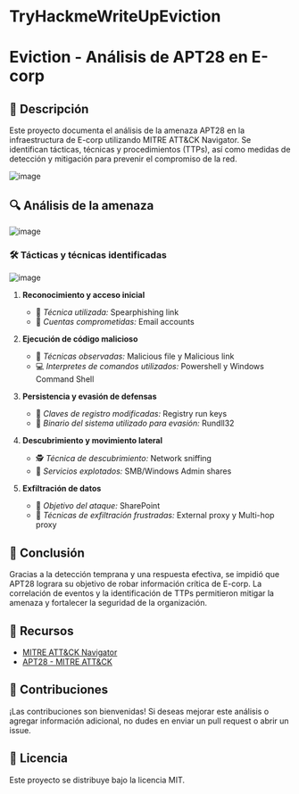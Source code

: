 # TryHackmeWriteUpEviction

# Eviction - Análisis de APT28 en E-corp



## 📌 Descripción
Este proyecto documenta el análisis de la amenaza APT28 en la infraestructura de E-corp utilizando MITRE ATT&CK Navigator. Se identifican tácticas, técnicas y procedimientos (TTPs), así como medidas de detección y mitigación para prevenir el compromiso de la red.

![image](https://github.com/user-attachments/assets/d204a64f-b268-4c69-8377-47d733d78c74)

## 🔍 Análisis de la amenaza

![image](https://github.com/user-attachments/assets/b7442008-08ab-4432-84f5-d7cce89734cb)

### 🛠️ **Tácticas y técnicas identificadas**

![image](https://github.com/user-attachments/assets/d87c01ce-75eb-4be2-be6f-7505cfeee5de)


1. **Reconocimiento y acceso inicial**  
   - 🎯 *Técnica utilizada:* Spearphishing link
   - 📧 *Cuentas comprometidas:* Email accounts

2. **Ejecución de código malicioso**  
   - 📌 *Técnicas observadas:* Malicious file y Malicious link
   - 💻 *Interpretes de comandos utilizados:* Powershell y Windows Command Shell

3. **Persistencia y evasión de defensas**  
   - 🛑 *Claves de registro modificadas:* Registry run keys
   - 🚀 *Binario del sistema utilizado para evasión:* Rundll32

4. **Descubrimiento y movimiento lateral**  
   - 🕵️ *Técnica de descubrimiento:* Network sniffing
   - 🔄 *Servicios explotados:* SMB/Windows Admin shares

5. **Exfiltración de datos**  
   - 🎯 *Objetivo del ataque:* SharePoint
   - 🚧 *Técnicas de exfiltración frustradas:* External proxy y Multi-hop proxy

## 🚀 Conclusión
Gracias a la detección temprana y una respuesta efectiva, se impidió que APT28 lograra su objetivo de robar información crítica de E-corp. La correlación de eventos y la identificación de TTPs permitieron mitigar la amenaza y fortalecer la seguridad de la organización.

## 📎 Recursos
- [MITRE ATT&CK Navigator](https://mitre-attack.github.io/)
- [APT28 - MITRE ATT&CK](https://attack.mitre.org/groups/G0007/)

## 🤝 Contribuciones
¡Las contribuciones son bienvenidas! Si deseas mejorar este análisis o agregar información adicional, no dudes en enviar un pull request o abrir un issue.

## 📜 Licencia
Este proyecto se distribuye bajo la licencia MIT.
